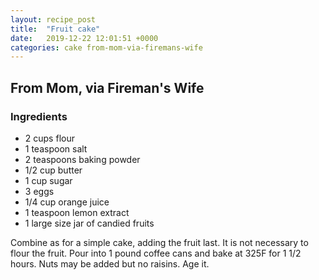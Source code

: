 ```yaml
---
layout: recipe_post
title:  "Fruit cake"
date:   2019-12-22 12:01:51 +0000
categories: cake from-mom-via-firemans-wife
---
```


## From Mom, via Fireman's Wife
### Ingredients
* 2 cups flour
* 1 teaspoon salt
* 2 teaspoons baking powder
* 1/2 cup butter
* 1 cup sugar
* 3 eggs
* 1/4 cup orange juice
* 1 teaspoon lemon extract
* 1 large size jar of candied fruits


Combine as for a simple cake, adding the fruit last. It is not necessary to flour the fruit. Pour into 1 pound coffee cans and bake at 325F for 1 1/2 hours. Nuts may be added but no raisins. Age it.
